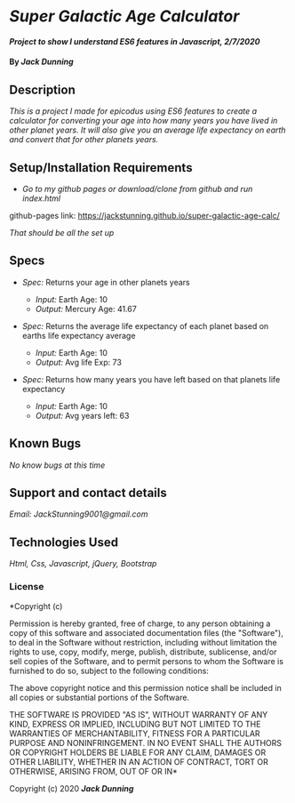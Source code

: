 # _Super Galactic Age Calculator_

#### _Project to show I understand ES6 features in Javascript, 2/7/2020_

#### By _**Jack Dunning**_

## Description

_This is a project I made for epicodus using ES6 features to create a calculator for converting your age into how many years you have 
lived in other planet years. It will also give you an average life expectancy on earth and convert that for other planets years._

## Setup/Installation Requirements

* _Go to my github pages or download/clone from github and run index.html_

github-pages link: https://jackstunning.github.io/super-galactic-age-calc/

_That should be all the set up_

## Specs

  * _Spec:_ Returns your age in other planets years
      * _Input:_ Earth Age: 10
      * _Output:_ Mercury Age: 41.67
      
  * _Spec:_ Returns the average life expectancy of each planet based on earths life expectancy average
      * _Input:_ Earth Age: 10
      * _Output:_ Avg life Exp: 73
      
  * _Spec:_ Returns how many years you have left based on that planets life expectancy
      * _Input:_ Earth Age: 10
      * _Output:_ Avg years left: 63

## Known Bugs

_No know bugs at this time_

## Support and contact details

_Email: JackStunning9001@gmail.com_

## Technologies Used

_Html, Css, Javascript, jQuery, Bootstrap_

### License

*Copyright (c)

Permission is hereby granted, free of charge, to any person obtaining a copy of this software and associated documentation files (the "Software"), to deal in the Software without restriction, including without limitation the rights to use, copy, modify, merge, publish, distribute, sublicense, and/or sell copies of the Software, and to permit persons to whom the Software is furnished to do so, subject to the following conditions:

The above copyright notice and this permission notice shall be included in all copies or substantial portions of the Software.

THE SOFTWARE IS PROVIDED "AS IS", WITHOUT WARRANTY OF ANY KIND, EXPRESS OR IMPLIED, INCLUDING BUT NOT LIMITED TO THE WARRANTIES OF MERCHANTABILITY, FITNESS FOR A PARTICULAR PURPOSE AND NONINFRINGEMENT. IN NO EVENT SHALL THE AUTHORS OR COPYRIGHT HOLDERS BE LIABLE FOR ANY CLAIM, DAMAGES OR OTHER LIABILITY, WHETHER IN AN ACTION OF CONTRACT, TORT OR OTHERWISE, ARISING FROM, OUT OF OR IN*

Copyright (c) 2020 **_Jack Dunning_**

